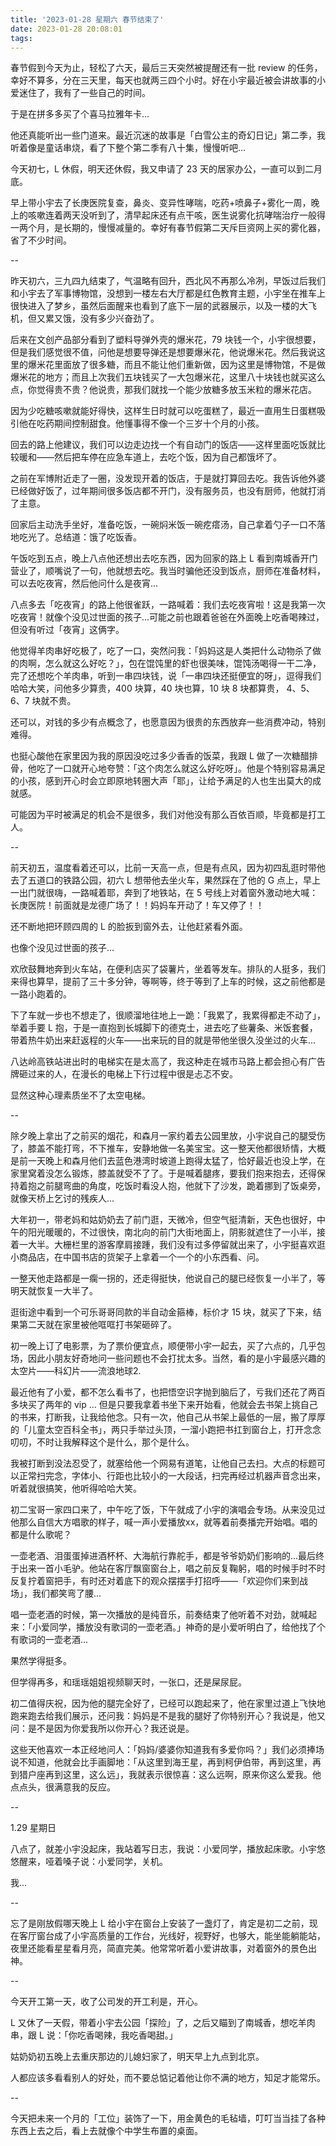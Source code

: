 ```yaml
---
title: '2023-01-28 星期六 春节结束了'
date: 2023-01-28 20:08:01
tags:
---
```


春节假到今天为止，轻松了六天，最后三天突然被提醒还有一批 review 的任务，幸好不算多，分在三天里，每天也就两三四个小时。好在小宇最近被会讲故事的小爱迷住了，我有了一些自己的时间。

于是在拼多多买了个喜马拉雅年卡...

他还真能听出一些门道来。最近沉迷的故事是「白雪公主的奇幻日记」第二季，我听着像是童话串烧，看了下整个第二季有八十集，慢慢听吧...

今天初七，L 休假，明天还休假，我又申请了 23 天的居家办公，一直可以到二月底。

早上带小宇去了长庚医院复查，鼻炎、变异性哮喘，吃药+喷鼻子+雾化一周，晚上的咳嗽连着两天没听到了，清早起床还有点干咳，医生说雾化抗哮喘治疗一般得一两个月，是长期的，慢慢减量的。幸好有春节假第二天斥巨资网上买的雾化器，省了不少时间。

--

昨天初六，三九四九结束了，气温略有回升，西北风不再那么冷冽，早饭过后我们和小宇去了军事博物馆，没想到一楼左右大厅都是红色教育主题，小宇坐在推车上很快进入了梦乡，虽然后面醒来也看到了底下一层的武器展示，以及一楼的大飞机，但又累又饿，没有多少兴奋劲了。

后来在文创产品部分看到了塑料导弹外壳的爆米花，79 块钱一个，小宇很想要，但是我们感觉很不值，问他是想要导弹还是想要爆米花，他说爆米花。然后我说这里的爆米花里面放了很多糖，而且不能让他们重新做，因为这里是博物馆，不是做爆米花的地方；而且上次我们五块钱买了一大包爆米花，这里八十块钱也就买这么点，你觉得贵不贵？他说贵，那我们就找一个能少放糖多放玉米粒的爆米花店。

因为少吃糖咳嗽就能好得快，这样生日时就可以吃蛋糕了，最近一直用生日蛋糕吸引他在吃药期间控制甜食。他懂事得不像一个三岁十个月的小孩。

回去的路上他建议，我们可以边走边找一个有自动门的饭店——这样里面吃饭就比较暖和——然后把车停在应急车道上，去吃个饭，因为自己都饿坏了。

之前在军博附近走了一圈，没发现开着的饭店，于是就打算回去吃。我告诉他外婆已经做好饭了，过年期间很多饭店都不开门，没有服务员，也没有厨师，他就打消了主意。

回家后主动洗手坐好，准备吃饭，一碗焖米饭一碗疙瘩汤，自己拿着勺子一口不落地吃光了。总结道：饿了吃饭香。

午饭吃到五点，晚上八点他还想出去吃东西，因为回家的路上 L 看到南城香开门营业了，顺嘴说了一句，他就想去吃。我当时骗他还没到饭点，厨师在准备材料，可以去吃夜宵，然后他问什么是夜宵...

八点多去「吃夜宵」的路上他很雀跃，一路喊着：我们去吃夜宵啦！这是我第一次吃夜宵！就像个没见过世面的孩子...可能之前也跟着爸爸在外面晚上吃香喝辣过，但没有听过「夜宵」这俩字。

他觉得羊肉串好吃极了，吃了一口，突然问我：「妈妈这是人类把什么动物杀了做的肉啊，怎么就这么好吃？」，包在馄饨里的虾也很美味，馄饨汤喝得一干二净，完了还想吃个羊肉串，听到一串四块钱，说「一串四块还挺便宜的呀」，逗得我们哈哈大笑，问他多少算贵，400 块算，40 块也算，10 块 8 块都算贵， 4、5、6、7 块就不贵。

还可以，对钱的多少有点概念了，也愿意因为很贵的东西放弃一些消费冲动，特别难得。

也挺心酸他在家里因为我的原因没吃过多少香香的饭菜，我跟 L 做了一次糖醋排骨，他吃了一口就开心地夸赞：「这个肉怎么就这么好吃呀」。他是个特别容易满足的小孩，感到开心时会立即原地转圈大声「耶」，让给予满足的人也生出莫大的成就感。

可能因为平时被满足的机会不是很多，我们对他没有那么百依百顺，毕竟都是打工人。

--

前天初五，温度看着还可以，比前一天高一点，但是有点风，因为初四乱逛时带他去了五道口的铁路公园，初六 L 想带他去坐火车，果然踩在了他的 G 点上，早上一出门就很嗨，一路喊着耶，奔到了地铁站，在 5 号线上对着窗外激动地大喊：长庚医院！前面就是龙德广场了！！妈妈车开动了！车又停了！！

还不断地把环顾四周的 L 的脸扳到窗外去，让他赶紧看外面。

也像个没见过世面的孩子...

欢欣鼓舞地奔到火车站，在便利店买了袋薯片，坐着等发车。排队的人挺多，我们来得也算早，提前了三十多分钟，等啊等，终于等到了上车的时候，这之前他都是一路小跑着的。

下了车就一步也不想走了，很顺溜地往地上一跪：「我累了，我累得都走不动了」，举着手要 L 抱，于是一直抱到长城脚下的德克士，进去吃了些薯条、米饭套餐，带着热牛奶出来赶返程的火车——出来玩的目的就是带他坐很久没坐过的火车...

八达岭高铁站进出时的电梯实在是太高了，我这种走在城市马路上都会担心有广告牌砸过来的人，在漫长的电梯上下行过程中很是忐忑不安。

显然这种心理素质坐不了太空电梯。

--

除夕晚上拿出了之前买的烟花，和森月一家约着去公园里放，小宇说自己的腿受伤了，膝盖不能打弯，不下推车，安静地做一名美宝宝。这一整天他都很矫情，大概是前一天晚上和森月他们去蓝色港湾时坡道上跑得太猛了，恰好最近也没上学，在家里窝着没怎么锻炼，膝盖就受不了了。于是喊着腿疼，要我们抱来抱去，还得保持着抱之前腿弯曲的角度，吃饭时看没人抱，他就下了沙发，跪着挪到了饭桌旁，就像天桥上乞讨的残疾人...

大年初一，带老妈和姑奶奶去了前门逛，天微冷，但空气挺清新，天色也很好，中午的阳光暖暖的，不过很快，南北向的前门大街地面上，阴影就遮住了一小半，接着一大半。大栅栏里的游客摩肩接踵，我们没有过多停留就出来了，小宇挺喜欢逛小商品店，在中国书店的货架子上拿着一个一个的小东西看、问。

一整天他走路都是一瘸一拐的，还走得挺快，他说自己的腿已经恢复一小半了，等明天就恢复一大半了。

逛街途中看到一个可乐哥哥同款的半自动金箍棒，标价才 15 块，就买了下来，结果第二天就在家里被他哐哐打书架砸碎了。

初一晚上订了电影票，为了票价便宜点，顺便带小宇一起去，买了六点的，几乎包场，因此小朋友好奇地问一些问题也不会打扰太多。当然，看的是小宇最感兴趣的太空片——科幻片——流浪地球2.

最近他有了小爱，都不怎么看书了，也把悟空识字抛到脑后了，亏我们还花了两百多块买了两年的 vip ... 但是只要我拿着书坐下来开始看，他就会去书架上挑自己的书来，打断我，让我给他念。只有一次，他自己从书架上最低的一层，搬了厚厚的「儿童太空百科全书」，两只手举过头顶，一溜小跑把书扛到窗台上，打开念念叨叨，不时让我解释这个是什么，那个是什么。

我被打断到没法忍受了，就塞给他一个网易有道笔，让他自己去扫。大点的标题可以正常扫完念，字体小、行距也比较小的一大段话，扫完再经过机器声音念出来，听着就很搞笑，他听得哈哈大笑。

初二宝哥一家四口来了，中午吃了饭，下午就成了小宇的演唱会专场。从来没见过他那么自信大方唱歌的样子，喊一声小爱播放xx，就等着前奏播完开始唱。唱的都是什么歌呢？

一壶老酒、泪蛋蛋掉进酒杯杯、大海航行靠舵手，都是爷爷奶奶们影响的...最后终于出来一首小毛驴。他站在客厅飘窗窗台上，唱之前反复鞠躬，唱的时候手时不时反复拧着窗把手，有时还对着底下的观众摆摆手打招呼——「欢迎你们来到战场」，我们都笑弯了腰...

唱一壶老酒的时候，第一次播放的是纯音乐，前奏结束了他听着不对劲，就喊起来：「小爱同学，播放没有歌词的一壶老酒。」神奇的是小爱听明白了，给他找了个有歌词的一壶老酒...

果然学得挺多。

但学得再多，和瑶瑶姐姐视频聊天时，一张口，还是屎尿屁。

初二值得庆祝，因为他的腿完全好了，已经可以跑起来了，他在家里过道上飞快地跑来跑去给我们展示，还问我：妈妈是不是我的腿好了你特别开心？我说是，他又问：是不是因为你爱我所以你开心？我还说是。

这些天他喜欢一本正经地问人：「妈妈/婆婆你知道我有多爱你吗？」我们必须捧场说不知道，他就会比手画脚地：「从这里到海王星，再到柯伊伯带，再到这里，再到猎户座再到这里，这么远」，我就表示很惊喜：这么远啊，原来你这么爱我。他点点头，很满意我的反应。

--

1.29 星期日

八点了，就差小宇没起床，我站着写日志，我说：小爱同学，播放起床歌。小宇悠悠醒来，哑着嗓子说：小爱同学，关机。

我...

--

忘了是刚放假哪天晚上 L 给小宇在窗台上安装了一盏灯了，肯定是初二之前，现在客厅窗台成了小宇高质量的工作台，光线好，视野好，也够大，能坐能躺能站，夜里还能看星星看月亮，简直完美。他常常听着小爱讲故事，对着窗外的景色出神。

--

今天开工第一天，收了公司发的开工利是，开心。

L 又休了一天假，带着小宇去公园「探险」了，之后又瞄到了南城香，想吃羊肉串，跟 L 说：「你吃香喝辣，我吃香喝甜。」

姑奶奶初五晚上去重庆那边的儿媳妇家了，明天早上九点到北京。

人都应该多看看别人的好处，而不要总惦记着他让你不满的地方，知足才能常乐。

--

今天把未来一个月的「工位」装饰了一下，用金黄色的毛毡墙，叮叮当当挂了各种东西上去之后，看上去就像个中学生布置的桌面。


